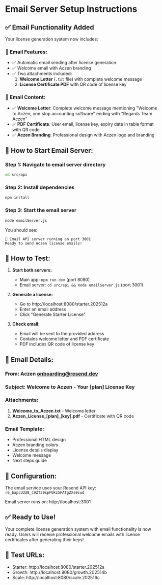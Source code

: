 # Email Server Setup Instructions

## ✅ Email Functionality Added

Your license generation system now includes:

### 📧 **Email Features:**
- ✅ Automatic email sending after license generation
- ✅ Welcome email with Aczen branding
- ✅ Two attachments included:
  1. **Welcome Letter** (`.txt` file) with complete welcome message
  2. **License Certificate PDF** with QR code of license key

### 📄 **Email Content:**
- ✅ **Welcome Letter**: Complete welcome message mentioning "Welcome to Aczen, one stop accounting software" ending with "Regards Team Aczen"
- ✅ **PDF Certificate**: User email, license key, expiry date in table format with QR code
- ✅ **Aczen Branding**: Professional design with Aczen logo and branding

## 🚀 **How to Start Email Server:**

### Step 1: Navigate to email server directory
```bash
cd src/api
```

### Step 2: Install dependencies
```bash
npm install
```

### Step 3: Start the email server
```bash
node emailServer.js
```

You should see:
```
📧 Email API server running on port 3001
Ready to send Aczen license emails!
```

## 🧪 **How to Test:**

1. **Start both servers:**
   - Main app: `npm run dev` (port 8080)
   - Email server: `cd src/api && node emailServer.js` (port 3001)

2. **Generate a license:**
   - Go to http://localhost:8080/starter.202512a
   - Enter an email address
   - Click "Generate Starter License"

3. **Check email:**
   - Email will be sent to the provided address
   - Contains welcome letter and PDF certificate
   - PDF includes QR code of license key

## 📧 **Email Details:**

### **From:** Aczen <onboarding@resend.dev>
### **Subject:** Welcome to Aczen - Your [plan] License Key

### **Attachments:**
1. **Welcome_to_Aczen.txt** - Welcome letter
2. **Aczen_License_[plan]_[key].pdf** - Certificate with QR code

### **Email Template:**
- Professional HTML design
- Aczen branding colors
- License details display
- Welcome message
- Next steps guide

## 🔧 **Configuration:**

The email service uses your Resend API key: `re_EapcU328_C9ZT39spPGKz5FATg2Xs9cud`

Email server runs on: http://localhost:3001

## ✅ **Ready to Use!**

Your complete license generation system with email functionality is now ready. Users will receive professional welcome emails with license certificates after generating their keys!

## 🎯 **Test URLs:**
- Starter: http://localhost:8080/starter.202512a
- Growth: http://localhost:8080/growth.202514b  
- Scale: http://localhost:8080/scale.202516c